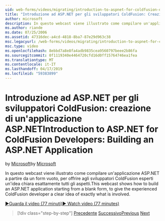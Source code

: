 ```yaml
---
uid: web-forms/videos/migrating/introduction-to-aspnet-for-coldfusion-developers-building-an-aspnet-application
title: "Introduzione ad ASP.NET per gli sviluppatori ColdFusion: Creazione di un'applicazione ASP.NET | Microsoft Docs"
author: microsoft
description: In questo webcast viene illustrato come compilare un'applicazione ASP.NET a partire da un form vuoto, per offrire agli sviluppatori ColdFusion esperti un'idea chiara di ciò che...
ms.author: riande
ms.date: 07/25/2006
ms.assetid: 47316dec-a4cd-4818-8ba7-87e29d963c38
msc.legacyurl: /web-forms/videos/migrating/introduction-to-aspnet-for-coldfusion-developers-building-an-aspnet-application
msc.type: video
ms.openlocfilehash: 8ebbd7a8e8fa4adb9835cea9560797beee2b86fa
ms.sourcegitcommit: 0f1119340e4464720cfd16d0ff15764746ea1fea
ms.translationtype: MT
ms.contentlocale: it-IT
ms.lasthandoff: 04/17/2019
ms.locfileid: "59383899"
---
```

# <a name="introduction-to-aspnet-for-coldfusion-developers-building-an-aspnet-application"></a><span data-ttu-id="2860a-103">Introduzione ad ASP.NET per gli sviluppatori ColdFusion: creazione di un'applicazione ASP.NET</span><span class="sxs-lookup"><span data-stu-id="2860a-103">Introduction to ASP.NET for ColdFusion Developers: Building an ASP.NET Application</span></span>

<span data-ttu-id="2860a-104">by [Microsoft](https://github.com/microsoft)</span><span class="sxs-lookup"><span data-stu-id="2860a-104">by [Microsoft](https://github.com/microsoft)</span></span>

<span data-ttu-id="2860a-105">In questo webcast viene illustrato come compilare un'applicazione ASP.NET a partire da un form vuoto, per offrire agli sviluppatori ColdFusion esperti un'idea chiara esattamente tutti gli aspetti.</span><span class="sxs-lookup"><span data-stu-id="2860a-105">This webcast shows how to build an ASP.NET application starting from a blank form, to give the experienced ColdFusion developer a clear idea of exactly what is involved.</span></span>

[<span data-ttu-id="2860a-106">&#9654;Guarda il video (77 minuti)</span><span class="sxs-lookup"><span data-stu-id="2860a-106">&#9654; Watch video (77 minutes)</span></span>](https://channel9.msdn.com/Blogs/ASP-NET-Site-Videos/introduction-to-aspnet-for-coldfusion-developers-building-an-aspnet-application)

> [!div class="step-by-step"]
> <span data-ttu-id="2860a-107">[Precedente](intro-to-aspnet-for-coldfusion-developers-adding-aspnet-to-your-repertoire.md)
> [Successivo](interop-between-php-and-the-windows-platform.md)</span><span class="sxs-lookup"><span data-stu-id="2860a-107">[Previous](intro-to-aspnet-for-coldfusion-developers-adding-aspnet-to-your-repertoire.md)
[Next](interop-between-php-and-the-windows-platform.md)</span></span>
